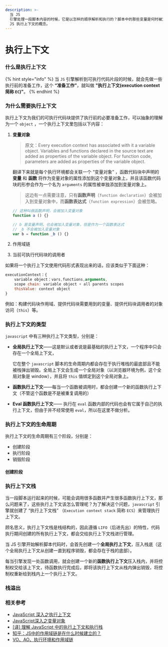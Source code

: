 ```yaml
---
description: >-
  当 JS
  引擎处理一段脚本内容的时候，它是以怎样的顺序解析和执行的？脚本中的那些变量是何时被定义的？它们之间错综复杂的依赖关系又是怎样创建和链接的？要解释这些问题，就必须了解
  JS 执行上下文的概念。
---
```


# 执行上下文

### 什么是执行上下文

{% hint style="info" %}
当 `JS` 引擎解析到可执行代码片段的时候，就会先做一些执行前的准备工作，这个 **“准备工作”**，就叫做 **"执行上下文\(execution context 简称 `EC`\)"**。
{% endhint %}

### 为什么需要执行上下文

执行上下文为我们的可执行代码块提供了执行前的必要准备工作，可以抽象的理解为一个 `object` ，一个执行上下文里包括以下内容：

1. **变量对象**

   > 原文：Every execution context has associated with it a variable object. Variables and functions declared in the source text are added as properties of the variable object. For function code, parameters are added as properties of the variable object.

   翻译下来就是每个执行环境都会关联一个 “变量对象” ，函数代码块中声明的 **变量** 和 **函数** 将作为变量对象的属性添加到这个变量对象上，并且该函数代码块的形参会作为一个名为 `arguments` 的属性被单独添加到变量对象上。



   > 这边有一点需要注意，只有**函数声明**（`function declaration`）会被加入到变量对象中，而**函数表达式**（`function expression`）会被忽略。

   ```javascript
   // 这种叫做函数声明，会被加入变量对象
   function a () {}

   // b 是变量声明，也会被加入变量对象，但是作为一个函数表达式
   // _b 不会被加入变量对象
   var b = function _b () {}
   ```

2. 作用域链
3. 当前可执行代码块的调用者

如果将一个执行上下文使用代码形式表现出来的话，应该类似于下面这种：

```javascript
executionContext：{
    variable object：vars,functions,arguments,
    scope chain: variable object + all parents scopes
    thisValue: context object
}
```

例如：构建代码块作用域、提供代码块需要用到的变量、提供代码块调用者的对象访问（`this`）等。

### 执行上下文的类型

`javascript` 中有三种执行上下文类型，分别是：

* **全局执行上下文**——这是默认或者说是最基础的执行上下文，一个程序中只会存在一个全局上下文，

  它在整个 `javascript` 脚本的生命周期内都会存在于执行堆栈的最底部且不能被栈弹出销毁。全局上下文会生成一个全局对象（以浏览器环境为例，这个全局对象是 window），并且将 `this` 值绑定到这个全局对象上。

* **函数执行上下文**——每当一个函数被调用时，都会创建一个新的函数执行上下文（不管这个函数是不是被重复调用的）
* **Eval 函数执行上下文**—— 执行在 `eval` 函数内部的代码也会有它属于自己的执行上下文，但由于并不经常使用 `eval`，所以在这里不做分析。

### 执行上下文的生命周期

执行上下文的生命周期有三个阶段，分别是：

* 创建阶段
* 执行阶段
* 销毁阶段

#### 创建阶段

### 执行上下文栈

当一段脚本运行起来的时候，可能会调用很多函数并产生很多函数执行上下文，那么问题来了，这些执行上下文该怎么管理呢？为了解决这个问题，`javascript` 引擎就创建了 “执行上下文栈” （`Execution context stack` 简称 `ECS`）来管理执行上下文。

顾名思义，执行上下文栈是栈结构的，因此遵循 `LIFO`（后进先出）的特性，代码执行期间创建的所有执行上下文，都会交给执行上下文栈进行管理。

当 JS 引擎开始解析脚本代码时，会首先创建一个**全局执行上下文**，压入栈底（这个全局执行上下文从创建一直到程序销毁，都会存在于栈的底部）。

每当引擎发现一处函数调用，就会创建一个新的**函数执行上下文**压入栈内，并将控制权交给该上下文，待函数执行完成后，即将该执行上下文从栈内弹出销毁，将控制权重新给到栈内上一个执行上下文。

### 栈溢出

### 相关参考

* [JavaScript 深入之执行上下文](https://github.com/mqyqingfeng/Blog/issues/4)
* [JavaScript深入之变量对象](https://github.com/mqyqingfeng/Blog/issues/5)
* [\[译\] 理解 JavaScript 中的执行上下文和执行栈](https://juejin.im/post/5ba32171f265da0ab719a6d7#heading-1)
* [知乎：JS中的作用域链是在什么时候建立的？](https://www.zhihu.com/question/36751764)
* [VO、AO、执行环境和作用域链](https://www.cnblogs.com/lulin1/p/9712311.html)

